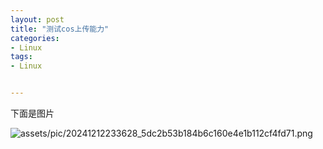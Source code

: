 ```yaml
---
layout: post
title: "测试cos上传能力"
categories:
- Linux
tags:
- Linux


---
```


下面是图片

![assets/pic/20241212233628_5dc2b53b184b6c160e4e1b112cf4fd71.png](https://motorao-1308494644.cos.ap-chengdu.myqcloud.com/assets/pic/20241212233628_5dc2b53b184b6c160e4e1b112cf4fd71.png)